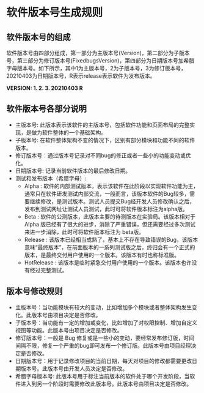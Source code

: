 # 软件版本号生成规则

## 软件版本号的组成

软件版本号由四部分组成，第一部分为主版本号(Version)，第二部分为子版本号，第三部分为修订版本号(FixedbugsVersion)，第四部分为日期版本号加希腊字母版本号。如下所示，其中1为主版本号，2为子版本号，3为修订版本号，20210403为日期版本号，R表示release表示软件为发布版本。

**VERSION: 1. 2. 3. 20210403 R** 

## 软件版本号各部分说明

- 主版本号: 此版本表示该软件的主版本号，包括软件功能和页面布局的完整实现，是做为软件整体的一个基础架构。
- 子版本号: 在软件整体架构不变的情况下，区别有部分模块和功能不同的软件版本。
- 修订版本号：通过版本号记录对不同bug的修正或者一些小的功能变动或优化。
- 日期版本号: 记录当前软件版本的最后修改日期。
- 测试和发布版本（希腊字母）:
  - Alpha : 软件的内部测试版本，表示该软件在此阶段以实现软件功能为主，通常只在软件研发测试内部交流，一般而言，该版本软件的Bug较多，需要继续修改，是测试版本。测试人员提交Bug经开发人员修改确认之后，发布到测试网址让测试人员测试，此时可将软件版本标注为alpha版。
  - Beta :  软件的公测版本，此版本主要的待测版本在实验局。该版本相对于Alpha 版已经有了很大的进步，消除了严重错误，但还需要经过多次测试来进一步消除，此时可将软件版本标注为 beta版。
  - Release : 该版本已经相当成熟了，基本上不存在导致错误的Bug，该版本意味“最终版本”，在前面版本的一系列测试版之后，终归会有一个正式的版本，是最终交付用户使用的一个版本。该版本有时也称标准版。
  - HotRelease : 该版本是临时紧急交付用户使用的一个版本。该版本也许没有经过完整测试。

## 版本号修改规则

- 主版本号：当功能模块有较大的变动，比如增加多个模块或者整体架构发生变化。此版本号由项目决定是否修改。
- 子版本号：当功能有一定的增加或变化，比如增加了对权限控制、增加自定义视图等功能。此版本号由项目决定是否修改。
- 修订版本号：一般是 Bug 修复或是一些小的变动，要经常发布修订版，时间间隔不限，修复一个严重的bug即可发布一个修订版。此版本号由项目经理决定是否修改。
- 日期版本号：用于记录修改项目的当前日期，每天对项目的修改都需要更改日期版本号。此版本号由开发人员决定是否修改。
- 希腊字母版本号: 此版本号用于标注当前版本的软件处于哪个开发阶段，当软件进入到另一个阶段时需要修改此版本号。此版本号由项目决定是否修改。